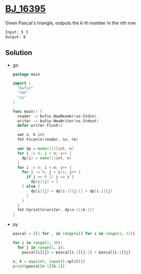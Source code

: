 # [BJ_16395](https://acmicpc.net/problem/16395)

Given Pascal's triangle, outputs the k-th number in the nth row

```txt
Input: 5 3
Output: 6
```

## Solution

* go

  ```go
  package main

  import (
    "bufio"
    "fmt"
    "os"
  )

  func main() {
    reader := bufio.NewReader(os.Stdin)
    writer := bufio.NewWriter(os.Stdout)
    defer writer.Flush()

    var n, k int
    fmt.Fscanln(reader, &n, &k)

    var dp = make([][]int, n)
    for i := 0; i < n; i++ {
      dp[i] = make([]int, n)
    }
    for i := 0; i < n; i++ {
      for j := 0; j < i+1; j++ {
        if j == 0 || j == i {
          dp[i][j] = 1
      } else {
          dp[i][j] = dp[i-1][j-1] + dp[i-1][j]
        }
      }
    }
    fmt.Fprintln(writer, dp[n-1][k-1])
  }
  ```

* py

  ```py
  pascal = [[1 for _ in range(i)] for i in range(1, 31)]

  for i in range(2, 30):
    for j in range(1, i):
      pascal[i][j] = pascal[i-1][j-1] + pascal[i-1][j]

  n, k = map(int, input().split())
  print(pascal[n-1][k-1])
  ```
